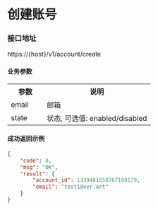 # 创建账号

### 接口地址

https://{host}/v1/account/create

#### 业务参数
<table width="100%">
    <tr>
      <th width="25%">参数</th>
      <th>说明</th>
    </tr>
    <tr>
      <td>email</td>
      <td>邮箱</td>
    </tr>
    <tr>
      <td>state</td>
      <td>状态, 可选值: enabled/disabled</td>
    </tr>
</table>

#### 成功返回示例

```json
{
    "code": 0,
    "msg": "OK",
    "result": {
        "account_id": 1339481558767108179,
        "email": "test1@xvr.art"
    }
}
```
